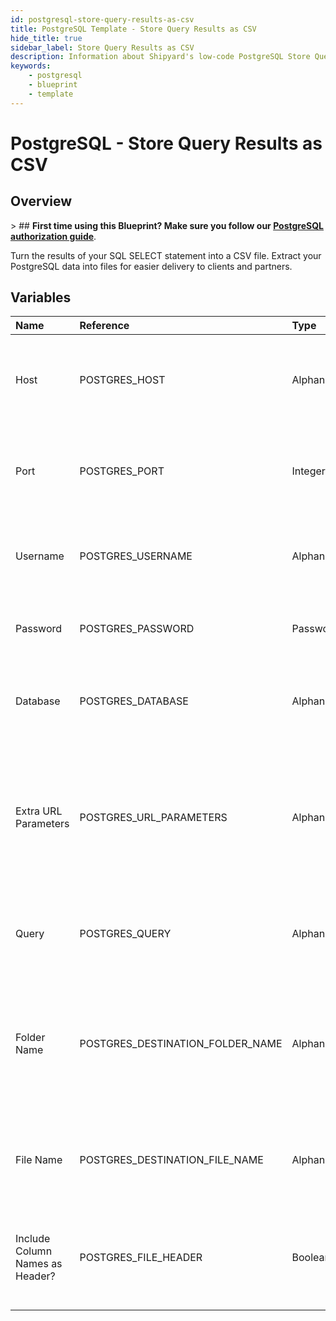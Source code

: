 ```yaml
---
id: postgresql-store-query-results-as-csv
title: PostgreSQL Template - Store Query Results as CSV
hide_title: true
sidebar_label: Store Query Results as CSV
description: Information about Shipyard's low-code PostgreSQL Store Query Results as CSV blueprint. Turn the results of your SQL SELECT statement into a CSV file. Extract your PostgreSQL data into files for easier delivery to clients and partners.
keywords:
    - postgresql
    - blueprint
    - template
---
```


# PostgreSQL - Store Query Results as CSV

## Overview

&gt; ## **First time using this Blueprint? Make sure you follow our [PostgreSQL authorization guide](https://www.shipyardapp.com/docs/blueprint-library/postgresql/postgresql-authorization/)**.

Turn the results of your SQL SELECT statement into a CSV file. Extract your PostgreSQL data into files for easier delivery to clients and partners.



## Variables

| Name | Reference | Type | Required | Default | Options | Description |
|:---|:---|:---|:---|:---|:---|:---|
| Host | POSTGRES_HOST | Alphanumeric | :white_check_mark: | - | - | The domain or the IP address of the database you want to connect to. |
| Port | POSTGRES_PORT | Integer | :white_check_mark: | 5432 | - | Number for the database port to connect to. Defaults to 5432. |
| Username | POSTGRES_USERNAME | Alphanumeric | :white_check_mark: | - | - | Name of the user to connect to the database with. |
| Password | POSTGRES_PASSWORD | Password | :heavy_minus_sign: | - | - | Password associated to the provided username. |
| Database | POSTGRES_DATABASE | Alphanumeric | :white_check_mark: | - | - | Name of the database in PostgreSQL to connect to. |
| Extra URL Parameters | POSTGRES_URL_PARAMETERS | Alphanumeric | :heavy_minus_sign: | - | - | Extra parameters that will be placed at the end of the connection string, after the &#34;?&#34;. Must be separated by &#34;&amp;&#34;. |
| Query | POSTGRES_QUERY | Alphanumeric | :white_check_mark: | - | - | A SELECT statement that returns data. Formatting is ignored. |
| Folder Name | POSTGRES_DESTINATION_FOLDER_NAME | Alphanumeric | :heavy_minus_sign: | - | - | The folder structure that you want your CSV to be created in. If left blank, the file will be created in the home directory. |
| File Name | POSTGRES_DESTINATION_FILE_NAME | Alphanumeric | :white_check_mark: | output.csv | - | The file name that you want your generated CSV to have. |
| Include Column Names as Header? | POSTGRES_FILE_HEADER | Boolean | :white_check_mark: | true | - | If checked, your CSV file will include a header row with column names. |


